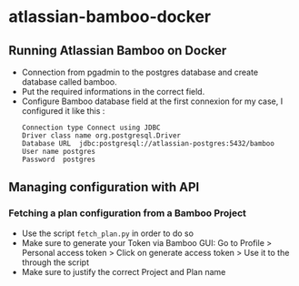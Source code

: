 # atlassian-bamboo-docker
## Running Atlassian Bamboo on Docker

* Connection from pgadmin to the postgres database and create database called bamboo.
* Put the required informations in the correct field.
* Configure Bamboo database field at the first connexion for my case, I configured it like this :
    ```
    Connection type Connect using JDBC
    Driver class name org.postgresql.Driver
    Database URL  jdbc:postgresql://atlassian-postgres:5432/bamboo
    User name postgres
    Password  postgres
    ```

## Managing configuration with API 
### Fetching a plan configuration from a Bamboo Project
* Use the script `fetch_plan.py` in order to do so
* Make sure to generate your Token via Bamboo GUI:  Go to Profile > Personal access token > Click on generate access token > Use it to the through the script
* Make sure to justify the correct Project and Plan name